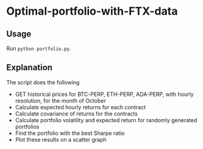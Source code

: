 # Optimal-portfolio-with-FTX-data

## Usage
Run `python portfolio.py`.

## Explanation
The script does the following
* GET historical prices for BTC-PERP, ETH-PERP, ADA-PERP, with hourly resolution, for the month of October
* Calculate expected hourly returns for each contract
* Calculate covariance of returns for the contracts
* Calculate portfolio volatility and expected return for randomly generated portfolios
* Find the portfolio with the best Sharpe ratio
* Plot these results on a scatter graph